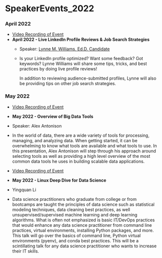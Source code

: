 # SpeakerEvents_2022

### April 2022
   * [Video Recording of Event](https://youtu.be/dSslgMZEhas)
   * **April 2022 - Live LinkedIn Profile Reviews & Job Search Strategies**
      * Speaker: [Lynne M. Williams, Ed.D. Candidate](https://www.linkedin.com/in/lynnewilliams)
      * Is your LinkedIn profile optimized? Want some feedback? Got keywords? Lynne Williams will share some tips, tricks, and best practices by doing live profile reviews!

        In addition to reviewing audience-submitted profiles, Lynne will also be providing tips on other job search strategies.

### May 2022
  * [Video Recording of Event](https://www.youtube.com/watch?v=UixN0WmRaEg)
  * **May 2022 - Overview of Big Data Tools**
  * Speaker: Alex Antonison
  * In the world of data, there are a wide variety of tools for processing, managing, and analyzing data. When getting started, it can be overwhelming to know what tools are available and what tools to use. In this presentation, Alex Antonison will step through his approach around selecting tools as well as providing a high level overview of the most common data tools he uses in building scalable data applications.

  * [Video Recording of Event](https://www.youtube.com/watch?v=UixN0WmRaEg)
  * **May 2022 - Linux Deep Dive for Data Science**
  * Yingquan Li
  * Data science practitioners who graduate from college or from bootcamps are taught the principles of data science such as statistical modeling techniques, data cleaning best practices, as well unsupervised/supervised machine learning and deep learning algorithms. What is often not emphasized is basic IT/DevOps practices that would enhance any data science practitioner from command line practices, virtual environments, installing Python packages, and more. This talk will go over the basics of command line, Python virtual environments (pyenv), and conda best practices. This will be a scintillating talk for any data science practitioner who wants to increase their IT skills.
